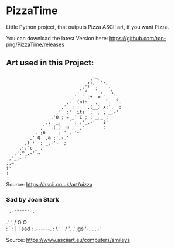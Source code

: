 # PizzaTime
Little Python project, that outputs Pizza ASCII art, if you want Pizza.

You can download the latest Version here: https://github.com/ron-png/PizzaTime/releases

## Art used in this Project:
                                     ._
                                   ,(  `-.
                                 ,': `.   `.
                               ,` *   `-.   \
                             ,'  ` :+  = `.  `.
                           ,~  (o):  .,   `.  `.
                         ,'  ; :   ,(__) x;`.  ;
                       ,'  :'  itz  ;  ; ; _,-'
                     .'O ; = _' C ; ;'_,_ ;
                   ,;  _;   ` : ;'_,-'   i'
                 ,` `;(_)  0 ; ','       :
               .';6     ; ' ,-'~
             ,' Q  ,& ;',-.'
           ,( :` ; _,-'~  ;
         ,~.`c _','
       .';^_,-' ~
     ,'_;-''
    ,,~
    i'
    :
Source: https://ascii.co.uk/art/pizza
### Sad by Joan Stark
     .-""""""-.
   .'          '.
  /   O      O   \
 :           `    :
 |                |   sad
 :    .------.    :
  \  '        '  /
   '.          .'
jgs  '-......-'

Source: https://www.asciiart.eu/computers/smileys